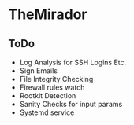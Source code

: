 # TheMirador


## ToDo

*  Log Analysis for SSH Logins Etc.
*  Sign Emails
*  File Integrity Checking
*  Firewall rules watch
*  Rootkit Detection
*  Sanity Checks for input params
*  Systemd service 